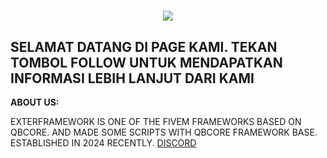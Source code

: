 <h1 align="center">
    <img src="https://readme-typing-svg.herokuapp.com/?font=Righteous&size=35&center=true&vCenter=true&width=500&height=70&duration=4000&lines=Hallo+Semua+👋;+Gue+Sobing;" />
</h1>

## SELAMAT DATANG DI PAGE KAMI. TEKAN TOMBOL FOLLOW UNTUK MENDAPATKAN INFORMASI LEBIH LANJUT DARI KAMI



**ABOUT US:**

EXTERFRAMEWORK IS ONE OF THE FIVEM FRAMEWORKS BASED ON QBCORE. AND MADE SOME SCRIPTS WITH QBCORE FRAMEWORK BASE. ESTABLISHED IN 2024 RECENTLY. [DISCORD](https://discord.gg/extercity)

